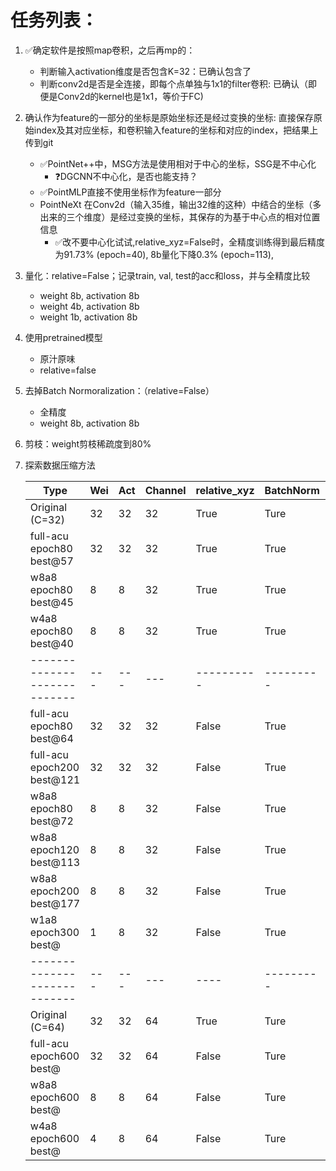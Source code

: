 # 任务列表：
1. :white_check_mark:确定软件是按照map卷积，之后再mp的：
    - 判断输入activation维度是否包含K=32：已确认包含了
    - 判断conv2d是否是全连接，即每个点单独与1x1的filter卷积: 已确认（即便是Conv2d的kernel也是1x1，等价于FC)
2. 确认作为feature的一部分的坐标是原始坐标还是经过变换的坐标: 直接保存原始index及其对应坐标，和卷积输入feature的坐标和对应的index，把结果上传到git
    - :white_check_mark:PointNet++中，MSG方法是使用相对于中心的坐标，SSG是不中心化
      - :question:DGCNN不中心化，是否也能支持？
    - :white_check_mark:PointMLP直接不使用坐标作为feature一部分
    - PointNeXt 在Conv2d（输入35维，输出32维的这种）中结合的坐标（多出来的三个维度）是经过变换的坐标，其保存的为基于中心点的相对位置信息
      - :white_check_mark:改不要中心化试试,relative_xyz=False时，全精度训练得到最后精度为91.73% (epoch=40), 8b量化下降0.3% (epoch=113), 
3. 量化：relative=False；记录train, val, test的acc和loss，并与全精度比较
    - weight 8b, activation 8b
    - weight 4b, activation 8b
    - weight 1b, activation 8b
4. 使用pretrained模型
    - 原汁原味
    - relative=false
6. 去掉Batch Normoralization：（relative=False）
    - 全精度
    - weight 8b, activation 8b
7. 剪枝：weight剪枝稀疏度到80%
8. 探索数据压缩方法

    | Type                          | Wei | Act | Channel | relative_xyz | BatchNorm | Epoch | Best | OA    	| mAcc  	|
    |------------------------------ | --- | --- |-------- |--------------| --------- | ----- | ---- |-------	|-------	|
    | Original (C=32)               | 32  | 32  | 32      | True         | Ture      | None  | None | 93.2+-0.1	| 90.8+-0.2 |
    | full-acu<br>epoch80 best@57   | 32  | 32  | 32      | True         | True      | 80    | 57   | 92.91 	| 89.55 	|
    | w8a8<br>epoch80 best@45       | 8   | 8   | 32      | True         | True      | 80    | 45   | 92.34 	| 87.87 	|
    | w4a8<br>epoch80 best@40       | 8   | 8   | 32      | True         | True      | 80    | 40   | 92.30 	| 88.79 	|
    | ----------------------------  | --- | --- | ---     | ----------   | --------- | ----- | ---- | ------	| ----- 	|
    | full-acu<br>epoch80 best@64   | 32  | 32  | 32      | False        | True      | 80    | 64   | 91.73 	| 88.35 	|
    | full-acu<br>epoch200 best@121 | 32  | 32  | 32      | False        | True      | 200   | 121  | 91.82 	| 88.43 	|
    | w8a8<br>epoch80 best@72       | 8   | 8   | 32      | False        | True      | 80    | 72   | 91.45 	| 87.42 	|
    | w8a8<br>epoch120 best@113     | 8   | 8   | 32      | False        | True      | 120   | 113  | 92.02 	| 89.35 	|
    | w8a8<br>epoch200 best@177     | 8   | 8   | 32      | False        | True      | 200   | 177  | 91.94 	| 89.38 	|
    | w1a8<br>epoch300 best@   	    | 1   | 8   | 32      | False        | True      | 300   |   |  	|  	|
    | ----------------------------  | --- | --- | ---     | ----         | --------- | ----- | ---- | ------	| ----- 	|
    | Original (C=64)               | 32  | 32  | 64      | True         | Ture      | 600   | 537  | 93.7+-0.3 | 90.9+-0.5 |
    | full-acu<br>epoch600 best@    | 32  | 32  | 64      | False        | Ture      | 600   |   |  	|  	|
    | w8a8<br>epoch600 best@        | 8   | 8   | 64      | False        | Ture      | 600   |   |  	|  	|
    | w4a8<br>epoch600 best@        | 4   | 8   | 64      | False        | Ture      | 600   |   |  	|  	|
    

